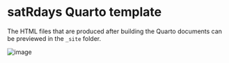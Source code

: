 # satRdays Quarto template

The HTML files that are produced after building the Quarto documents can be previewed in the `_site` folder.

![image](https://user-images.githubusercontent.com/11357251/226424888-ea58c318-ae5a-4916-b4fb-39141270b9a7.png)
